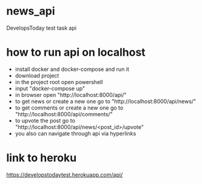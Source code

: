 # news_api
DevelopsToday test task api

# how to run api on localhost
  - install docker and docker-compose and run it
  - download project
  - in the project root open powershell
  - input "docker-compose up"
  - in browser open "http://localhost:8000/api/"
  - to get news or create a new one go to "http://localhost:8000/api/news/"
  - to get comments or create a new one go to "http://localhost:8000/api/comments/"
  - to upvote the post go to "http://localhost:8000/api/news/<post_id>/upvote"
  - you also can navigate through api via hyperlinks

# link to heroku
https://developstodaytest.herokuapp.com/api/
